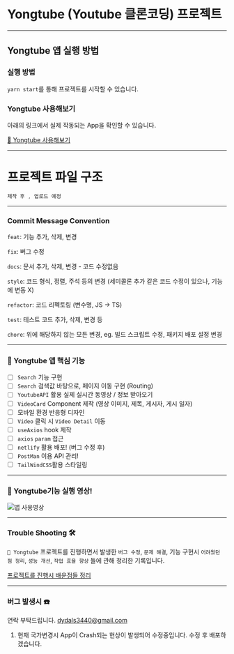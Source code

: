 # Yongtube (Youtube 클론코딩) 프로젝트

---

## Yongtube 앱 실행 방법

### 실행 방법

`yarn start`를 통해 프로젝트를 시작할 수 있습니다.

### Yongtube 사용해보기

아래의 링크에서 실제 작동되는 App을 확인할 수 있습니다.

[🍿 Yongtube 사용해보기](https://matthew--roaring-kelpie-519f5d.netlify.app/)

---

# 프로젝트 파일 구조

```js
제작 후 , 업로드 예정
```

---

### Commit Message Convention

`feat`: 기능 추가, 삭제, 변경

`fix`: 버그 수정

`docs`: 문서 추가, 삭제, 변경 - 코드 수정없음

`style`: 코드 형식, 정렬, 주석 등의 변경
(세미콜론 추가 같은 코드 수정이 있으나, 기능에 변동 X)

`refactor`: 코드 리펙토링 (변수명, JS -> TS)

`test`: 테스트 코드 추가, 삭제, 변경 등

`chore`: 위에 해당하지 않는 모든 변경, eg. 빌드 스크립트 수정, 패키지 배포 설정 변경

---

### 🍿 Yongtube 앱 핵심 기능

- [ ] `Search` 기능 구현
- [ ] `Search` 검색값 바탕으로, 페이지 이동 구현 (Routing)
- [ ] `YoutubeAPI` 활용 실제 실시간 동영상 / 정보 받아오기
- [ ] `VideoCard` Component 제작 (영상 이미지, 제목, 게시자, 게시 일자)
- [ ] 모바일 환경 반응형 디자인
- [ ] `Video` 클릭 시 `Video Detail` 이동
- [ ] `useAxios` hook 제작
- [ ] `axios` `param` 접근
- [ ] `netlify` 활용 배포! (버그 수정 후)
- [ ] `PostMan` 이용 API 관리!
- [ ] `TailWindCSS`활용 스타일링

---

### 🍿 Yongtube기능 실행 영상!

![앱 사용영상]()

---

### Trouble Shooting 🛠️

`🍿 Yongtube` 프로젝트를 진행하면서 발생한 `버그 수정`, `문제 해결`, 기능 구현시 `어려웠던 점 정리`, `성능 개선`, `작업 효율 향상` 들에 관해 정리한 기록입니다.

[프로젝트를 진행시 배운점들 정리]()

---

### 버그 발생시 ☎️

연락 부탁드립니다. <dydals3440@gmail.com>

1. 현재 국가변경시 App이 Crash되는 현상이 발생되어 수정중입니다. 수정 후 배포하겠습니다.
